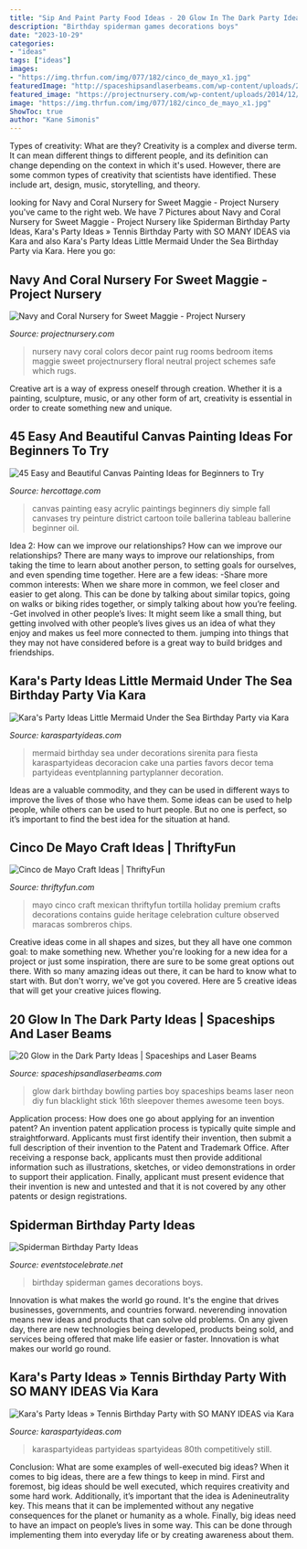 ```yaml
---
title: "Sip And Paint Party Food Ideas - 20 Glow In The Dark Party Ideas"
description: "Birthday spiderman games decorations boys"
date: "2023-10-29"
categories:
- "ideas"
tags: ["ideas"]
images:
- "https://img.thrfun.com/img/077/182/cinco_de_mayo_x1.jpg"
featuredImage: "http://spaceshipsandlaserbeams.com/wp-content/uploads/2015/09/glow-in-the-dark-birthday-party-ideas-boys.jpg"
featured_image: "https://projectnursery.com/wp-content/uploads/2014/12/DSC00382.jpg"
image: "https://img.thrfun.com/img/077/182/cinco_de_mayo_x1.jpg"
ShowToc: true
author: "Kane Simonis"
---
```



Types of creativity: What are they?
Creativity is a complex and diverse term. It can mean different things to different people, and its definition can change depending on the context in which it's used. However, there are some common types of creativity that scientists have identified. These include art, design, music, storytelling, and
theory.

	

		
looking for Navy and Coral Nursery for Sweet Maggie - Project Nursery you've came to the right web. We have 7 Pictures about Navy and Coral Nursery for Sweet Maggie - Project Nursery like Spiderman Birthday Party Ideas, Kara&#039;s Party Ideas » Tennis Birthday Party with SO MANY IDEAS via Kara and also Kara&#039;s Party Ideas Little Mermaid Under the Sea Birthday Party via Kara. Here you go:
		
    
## Navy And Coral Nursery For Sweet Maggie - Project Nursery

<img loading=lazy src="https://projectnursery.com/wp-content/uploads/2014/12/DSC00382.jpg" onerror="this.onerror=null;this.src='https://tse3.mm.bing.net/th?id=OIP.h25b-E7Y0KDglDQwOFZNRgHaLH&amp;pid=15.1';" alt="Navy and Coral Nursery for Sweet Maggie - Project Nursery">

_Source: projectnursery.com_

>nursery navy coral colors decor paint rug rooms bedroom items maggie sweet projectnursery floral neutral project schemes safe which rugs. 

	

Creative art is a way of express oneself through creation. Whether it is a painting, sculpture, music, or any other form of art, creativity is essential in order to create something new and unique.

    
## 45 Easy And Beautiful Canvas Painting Ideas For Beginners To Try

<img loading=lazy src="https://www.hercottage.com/wp-content/uploads/2019/09/Easy-and-Beautiful-Canvas-Painting-Ideas-for-Beginners-to-Try-30.jpg" onerror="this.onerror=null;this.src='https://tse4.mm.bing.net/th?id=OIP.aQE25Z7CyO2qAK2Reo2_sgHaO_&amp;pid=15.1';" alt="45 Easy and Beautiful Canvas Painting Ideas for Beginners to Try">

_Source: hercottage.com_

>canvas painting easy acrylic paintings beginners diy simple fall canvases try peinture district cartoon toile ballerina tableau ballerine beginner oil. 

	

Idea 2: How can we improve our relationships?
How can we improve our relationships? There are many ways to improve our relationships, from taking the time to learn about another person, to setting goals for ourselves, and even spending time together. Here are a few ideas: 
-Share more common interests: When we share more in common, we feel closer and easier to get along. This can be done by talking about similar topics, going on walks or biking rides together, or simply talking about how you’re feeling. 
-Get involved in other people’s lives: It might seem like a small thing, but getting involved with other people’s lives gives us an idea of what they enjoy and makes us feel more connected to them. jumping into things that they may not have considered before is a great way to build bridges and friendships.

    
## Kara&#039;s Party Ideas Little Mermaid Under The Sea Birthday Party Via Kara

<img loading=lazy src="http://karaspartyideas.com/wp-content/uploads/2014/06/mermaid3.jpeg" onerror="this.onerror=null;this.src='https://tse3.mm.bing.net/th?id=OIP.VukJOJvgucS9Uec267U1pAHaLF&amp;pid=15.1';" alt="Kara&#039;s Party Ideas Little Mermaid Under the Sea Birthday Party via Kara">

_Source: karaspartyideas.com_

>mermaid birthday sea under decorations sirenita para fiesta karaspartyideas decoracion cake una parties favors decor tema partyideas eventplanning partyplanner decoration. 

	

Ideas are a valuable commodity, and they can be used in different ways to improve the lives of those who have them. Some ideas can be used to help people, while others can be used to hurt people. But no one is perfect, so it’s important to find the best idea for the situation at hand.

    
## Cinco De Mayo Craft Ideas | ThriftyFun

<img loading=lazy src="https://img.thrfun.com/img/077/182/cinco_de_mayo_x1.jpg" onerror="this.onerror=null;this.src='https://tse2.mm.bing.net/th?id=OIP.zi3vHvoftduCXolz1dwCWgHaLJ&amp;pid=15.1';" alt="Cinco de Mayo Craft Ideas | ThriftyFun">

_Source: thriftyfun.com_

>mayo cinco craft mexican thriftyfun tortilla holiday premium crafts decorations contains guide heritage celebration culture observed maracas sombreros chips. 

	

Creative ideas come in all shapes and sizes, but they all have one common goal: to make something new. Whether you're looking for a new idea for a project or just some inspiration, there are sure to be some great options out there. With so many amazing ideas out there, it can be hard to know what to start with. But don't worry, we've got you covered. Here are 5 creative ideas that will get your creative juices flowing.

    
## 20 Glow In The Dark Party Ideas | Spaceships And Laser Beams

<img loading=lazy src="http://spaceshipsandlaserbeams.com/wp-content/uploads/2015/09/glow-in-the-dark-birthday-party-ideas-boys.jpg" onerror="this.onerror=null;this.src='https://tse1.mm.bing.net/th?id=OIP.mNxnmfNyFDxSRtMiVn0AhAHaLH&amp;pid=15.1';" alt="20 Glow in the Dark Party Ideas | Spaceships and Laser Beams">

_Source: spaceshipsandlaserbeams.com_

>glow dark birthday bowling parties boy spaceships beams laser neon diy fun blacklight stick 16th sleepover themes awesome teen boys. 

	

Application process: How does one go about applying for an invention patent?
An invention patent application process is typically quite simple and straightforward. Applicants must first identify their invention, then submit a full description of their invention to the Patent and Trademark Office. After receiving a response back, applicants must then provide additional information such as illustrations, sketches, or video demonstrations in order to support their application. Finally, applicant must present evidence that their invention is new and untested and that it is not covered by any other patents or design registrations.

    
## Spiderman Birthday Party Ideas

<img loading=lazy src="https://eventstocelebrate.net/wp-content/uploads/2020/05/SPIDERMAND-PARTY-IDEAS-512x1024.jpg" onerror="this.onerror=null;this.src='https://tse1.mm.bing.net/th?id=OIP.MTooegTBXJ6QTIBnAC7BgAHaO0&amp;pid=15.1';" alt="Spiderman Birthday Party Ideas">

_Source: eventstocelebrate.net_

>birthday spiderman games decorations boys. 

	

Innovation is what makes the world go round. It's the engine that drives businesses, governments, and countries forward. neverending innovation means new ideas and products that can solve old problems. On any given day, there are new technologies being developed, products being sold, and services being offered that make life easier or faster. Innovation is what makes our world go round.

    
## Kara&#039;s Party Ideas » Tennis Birthday Party With SO MANY IDEAS Via Kara

<img loading=lazy src="https://karaspartyideas.com/wp-content/uploads/2013/08/tennis.jpg" onerror="this.onerror=null;this.src='https://tse1.mm.bing.net/th?id=OIP.6txBj8svlmnx6lRQFka-WQHaJI&amp;pid=15.1';" alt="Kara&#039;s Party Ideas » Tennis Birthday Party with SO MANY IDEAS via Kara">

_Source: karaspartyideas.com_

>karaspartyideas partyideas spartyideas 80th competitively still. 

	

Conclusion: What are some examples of well-executed big ideas?
When it comes to big ideas, there are a few things to keep in mind. First and foremost, big ideas should be well executed, which requires creativity and some hard work. Additionally, it’s important that the idea is Adenineutrality key. This means that it can be implemented without any negative consequences for the planet or humanity as a whole. Finally, big ideas need to have an impact on people’s lives in some way. This can be done through implementing them into everyday life or by creating awareness about them.


